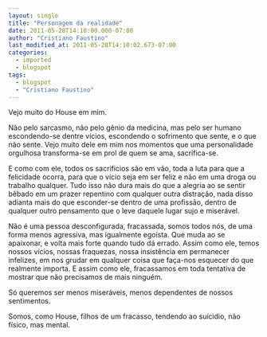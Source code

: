 ```yaml
---
layout: single
title: "Personagem da realidade"
date: 2011-05-28T14:10:00.000-07:00
author: "Cristiano Faustino"
last_modified_at: 2011-05-28T14:10:02.673-07:00
categories:
  - imported
  - blogspot
tags:
  - blogspot
  - "Cristiano Faustino"
---
```


Vejo muito do House em mim.







Não pelo sarcasmo, não pelo gênio da medicina, mas pelo ser humano escondendo-se dentre vícios, escondendo o sofrimento que sente, e o que não sente. Vejo muito dele em mim nos momentos que uma personalidade orgulhosa transforma-se em prol de quem se ama, sacrifica-se.







E como com ele, todos os sacrificios são em vão, toda a luta para que a felicidade ocorra, para que o vício seja em ser feliz e não em uma droga ou trabalho qualquer. Tudo isso não dura mais do que a alegria ao se sentir bêbado em um prazer repentino com qualquer outra distração, nada disso adianta mais do que esconder-se dentro de uma profissão, dentro de qualquer outro pensamento que o leve daquele lugar sujo e miserável.







Não é uma pessoa desconfigurada, fracassada, somos todos nós, de uma forma menos agressiva, mas igualmente egoísta. Que muda ao se apaixonar, e volta mais forte quando tudo dá errado. Assim como ele, temos nossos vícios, nossas fraquezas, nossa insistência em permanecer infelizes, em nos grudar em qualquer coisa que faça-nos esquecer do que realmente importa. E assim como ele, fracassamos em toda tentativa de mostrar que não precisamos de mais ninguém.







Só queremos ser menos miseráveis, menos dependentes de nossos sentimentos.



Somos, como House, filhos de um fracasso, tendendo ao suícidio, não físico, mas mental.